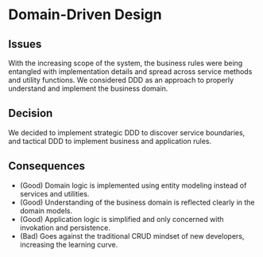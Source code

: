 # Domain-Driven Design

## Issues
With the increasing scope of the system, the business rules were being entangled with implementation details and spread across service methods and utility functions. We considered DDD as an approach to properly understand and implement the business domain.

## Decision
We decided to implement strategic DDD to discover service boundaries, and tactical DDD to implement business and application rules.

## Consequences
 - (Good) Domain logic is implemented using entity modeling instead of services and utilities.
 - (Good) Understanding of the business domain is reflected clearly in the domain models.
 - (Good) Application logic is simplified and only concerned with invokation and persistence.
 - (Bad) Goes against the traditional CRUD mindset of new developers, increasing the learning curve.
 
